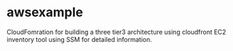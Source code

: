 # awsexample
CloudFomration for building a three tier3 architecture using cloudfront
EC2 inventory tool using SSM for detailed information.
